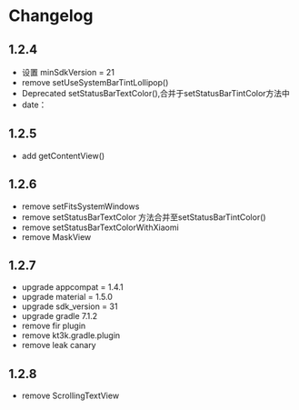 # Changelog

## 1.2.4

- 设置 minSdkVersion = 21
- remove setUseSystemBarTintLollipop()
- Deprecated setStatusBarTextColor(),合并于setStatusBarTintColor方法中
- date：

## 1.2.5

- add getContentView()

## 1.2.6

- remove setFitsSystemWindows
- remove setStatusBarTextColor 方法合并至setStatusBarTintColor()
- remove setStatusBarTextColorWithXiaomi
- remove MaskView

## 1.2.7

- upgrade appcompat = 1.4.1
- upgrade material = 1.5.0
- upgrade sdk_version = 31
- upgrade gradle 7.1.2
- remove fir plugin
- remove kt3k.gradle.plugin
- remove leak canary

## 1.2.8

- remove ScrollingTextView